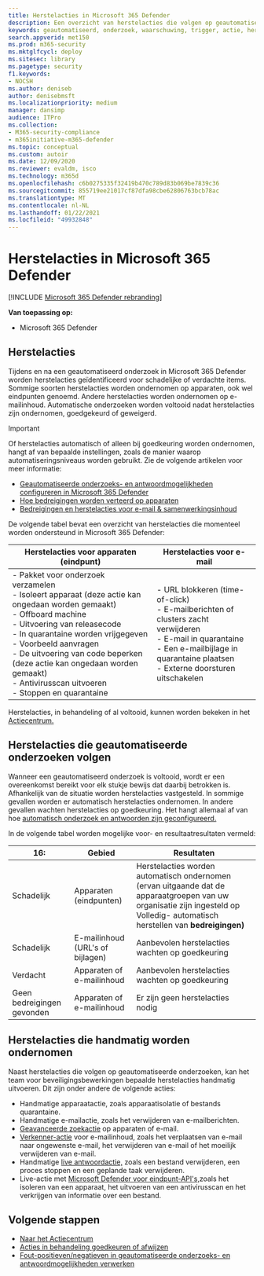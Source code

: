 ```yaml
---
title: Herstelacties in Microsoft 365 Defender
description: Een overzicht van herstelacties die volgen op geautomatiseerde onderzoeken in Microsoft 365 Defender
keywords: geautomatiseerd, onderzoek, waarschuwing, trigger, actie, herstel
search.appverid: met150
ms.prod: m365-security
ms.mktglfcycl: deploy
ms.sitesec: library
ms.pagetype: security
f1.keywords:
- NOCSH
ms.author: deniseb
author: denisebmsft
ms.localizationpriority: medium
manager: dansimp
audience: ITPro
ms.collection:
- M365-security-compliance
- m365initiative-m365-defender
ms.topic: conceptual
ms.custom: autoir
ms.date: 12/09/2020
ms.reviewer: evaldm, isco
ms.technology: m365d
ms.openlocfilehash: c6b0275335f32419b470c789d83b069be7839c36
ms.sourcegitcommit: 855719ee21017cf87dfa98cbe62806763bcb78ac
ms.translationtype: MT
ms.contentlocale: nl-NL
ms.lasthandoff: 01/22/2021
ms.locfileid: "49932848"
---
```

# <a name="remediation-actions-in-microsoft-365-defender"></a>Herstelacties in Microsoft 365 Defender

[!INCLUDE [Microsoft 365 Defender rebranding](../includes/microsoft-defender.md)]


**Van toepassing op:**
- Microsoft 365 Defender

## <a name="remediation-actions"></a>Herstelacties

Tijdens en na een geautomatiseerd onderzoek in Microsoft 365 Defender worden herstelacties geïdentificeerd voor schadelijke of verdachte items. Sommige soorten herstelacties worden ondernomen op apparaten, ook wel eindpunten genoemd. Andere herstelacties worden ondernomen op e-mailinhoud. Automatische onderzoeken worden voltooid nadat herstelacties zijn ondernomen, goedgekeurd of geweigerd.

> [!IMPORTANT]
> Of herstelacties automatisch of alleen bij goedkeuring worden ondernomen, hangt af van bepaalde instellingen, zoals de manier waarop automatiseringsniveaus worden gebruikt. Zie de volgende artikelen voor meer informatie:
> - [Geautomatiseerde onderzoeks- en antwoordmogelijkheden configureren in Microsoft 365 Defender](mtp-configure-auto-investigation-response.md)
> - [Hoe bedreigingen worden verteerd op apparaten](https://docs.microsoft.com/windows/security/threat-protection/microsoft-defender-atp/automated-investigations)
> - [Bedreigingen en herstelacties voor e-mail & samenwerkingsinhoud](https://docs.microsoft.com/microsoft-365/security/office-365-security/air-remediation-actions#threats-and-remediation-actions)

De volgende tabel bevat een overzicht van herstelacties die momenteel worden ondersteund in Microsoft 365 Defender: 

|Herstelacties voor apparaten (eindpunt)  |Herstelacties voor e-mail  |
|---------|---------|
|- Pakket voor onderzoek verzamelen <br/>- Isoleert apparaat (deze actie kan ongedaan worden gemaakt)<br/>- Offboard machine <br/>- Uitvoering van releasecode <br/>- In quarantaine worden vrijgegeven <br/>- Voorbeeld aanvragen <br/>- De uitvoering van code beperken (deze actie kan ongedaan worden gemaakt) <br/>- Antivirusscan uitvoeren <br/>- Stoppen en quarantaine      |- URL blokkeren (time-of-click)<br/>- E-mailberichten of clusters zacht verwijderen<br/>- E-mail in quarantaine<br/>- Een e-mailbijlage in quarantaine plaatsen<br/>- Externe doorsturen uitschakelen          |

Herstelacties, in behandeling of al voltooid, kunnen worden bekeken in het [Actiecentrum.](https://docs.microsoft.com/microsoft-365/security/mtp/mtp-action-center)

## <a name="remediation-actions-that-follow-automated-investigations"></a>Herstelacties die geautomatiseerde onderzoeken volgen

Wanneer een geautomatiseerd onderzoek is voltooid, wordt er een overeenkomst bereikt voor elk stukje bewijs dat daarbij betrokken is. Afhankelijk van de situatie worden herstelacties vastgesteld. In sommige gevallen worden er automatisch herstelacties ondernomen. In andere gevallen wachten herstelacties op goedkeuring. Het hangt allemaal af van hoe [automatisch onderzoek en antwoorden zijn geconfigureerd.](mtp-configure-auto-investigation-response.md)

In de volgende tabel worden mogelijke voor- en resultaatresultaten vermeld:

| 16:    | Gebied    | Resultaten|
|------|------|------|
| Schadelijk    | Apparaten (eindpunten)    | Herstelacties worden automatisch ondernomen (ervan uitgaande [](mtp-configure-auto-investigation-response.md#review-or-change-the-automation-level-for-device-groups) dat de apparaatgroepen van uw organisatie zijn ingesteld op Volledig- automatisch herstellen van **bedreigingen)**|
| Schadelijk    | E-mailinhoud (URL's of bijlagen) | Aanbevolen herstelacties wachten op goedkeuring|
| Verdacht    | Apparaten of e-mailinhoud | Aanbevolen herstelacties wachten op goedkeuring|
| Geen bedreigingen gevonden    | Apparaten of e-mailinhoud    | Er zijn geen herstelacties nodig|


## <a name="remediation-actions-that-are-taken-manually"></a>Herstelacties die handmatig worden ondernomen

Naast herstelacties die volgen op geautomatiseerde onderzoeken, kan het team voor beveiligingsbewerkingen bepaalde herstelacties handmatig uitvoeren. Dit zijn onder andere de volgende acties:

- Handmatige apparaatactie, zoals apparaatisolatie of bestands quarantaine.
- Handmatige e-mailactie, zoals het verwijderen van e-mailberichten. 
- [Geavanceerde zoekactie](https://docs.microsoft.com/windows/security/threat-protection/microsoft-defender-atp/advanced-hunting-overview) op apparaten of e-mail.
- [Verkenner-actie](https://docs.microsoft.com/microsoft-365/security/office-365-security/threat-explorer) voor e-mailinhoud, zoals het verplaatsen van e-mail naar ongewenste e-mail, het verwijderen van e-mail of het moeilijk verwijderen van e-mail.
- Handmatige [live antwoordactie,](https://docs.microsoft.com/windows/security/threat-protection/microsoft-defender-atp/live-response) zoals een bestand verwijderen, een proces stoppen en een geplande taak verwijderen.
- Live-actie met [Microsoft Defender voor eindpunt-API's,](https://docs.microsoft.com/windows/security/threat-protection/microsoft-defender-atp/management-apis#microsoft-defender-for-endpoint-apis)zoals het isoleren van een apparaat, het uitvoeren van een antivirusscan en het verkrijgen van informatie over een bestand. 

## <a name="next-steps"></a>Volgende stappen

- [Naar het Actiecentrum](https://docs.microsoft.com/microsoft-365/security/mtp/mtp-action-center)
- [Acties in behandeling goedkeuren of afwijzen](https://docs.microsoft.com/microsoft-365/security/mtp/mtp-autoir-actions)
- [Fout-positieven/negatieven in geautomatiseerde onderzoeks- en antwoordmogelijkheden verwerken](mtp-autoir-report-false-positives-negatives.md)
